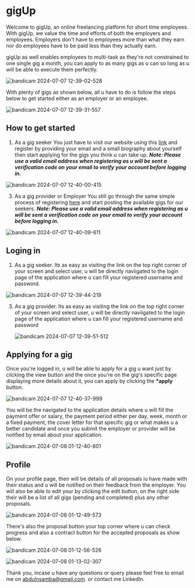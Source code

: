 # gigUp

Welcome to gigUp, an online freelancing platform for short time employees. With gigUp, we value the time and efforts of both the employers and employees. Employers don't have to employees more than what they earn nor do employees have to be paid less than they actually earn.

gigUp as well enables employees to multi-task as they're not constrained to one single gig a month, you can apply to as many gigs as u can so long as u will be able to execute them perfectly.

![bandicam 2024-07-07 12-39-02-528](https://github.com/Abdul17rahman/gigUp/assets/29124204/61a9cb03-8461-4630-86f3-37f82d5f403c)

With plenty of gigs as shown below, all u have to do is follow the steps below to get started either as an employer or an employee.

![bandicam 2024-07-07 12-39-31-557](https://github.com/Abdul17rahman/gigUp/assets/29124204/3ed12ff8-2a3e-426f-967d-d71c82d41d2a)

## How to get started

1. As a gig seeker
   You just have to visit our website using this [link](www.gigup.com) and register by providing your email and a small biography about yourself then start applying for the gigs you think u can take up.
   **_Note: Please use a valid email address when registering as u will be sent a verification code on your email to verify your account before logging in._**

![bandicam 2024-07-07 12-40-00-415](https://github.com/Abdul17rahman/gigUp/assets/29124204/fa48fc6f-8dac-4c4f-b0a6-0a0dd5cc3cfa)

3. As a gig provider or Employer
   You still go through the same simple process of registering [here](www.gigup.com) and start posting the available gigs for our seekers.
   **_Note: Please use a valid email address when registering as u will be sent a verification code on your email to verify your account before logging in._**

![bandicam 2024-07-07 12-40-09-611](https://github.com/Abdul17rahman/gigUp/assets/29124204/4669ecdf-4728-4e1c-8471-16eecf4b53a5)

## Loging in

1. As a gig seeker.
   Its as easy as visiting the link on the top right corner of your screen and select user, u will be directly naviigated to the login page of the application where u can fill your registered username and password.

![bandicam 2024-07-07 12-39-44-219](https://github.com/Abdul17rahman/gigUp/assets/29124204/c4b14b36-f715-4f36-9607-c36628d5151a)

3. As a gig provider.
   Its as easy as visiting the link on the top right corner of your screen and select user, u will be directly naviigated to the login page of the application where u can fill your registered username and password

   ![bandicam 2024-07-07 12-39-51-512](https://github.com/Abdul17rahman/gigUp/assets/29124204/d3ce0fba-1b56-418c-a803-57260d267108)

## Applying for a gig

Once you're logged in, u will be able to apply for a gig u want just by clicking the view button and the once you're on the gig's specific page displaying more details about it, you can apply by clicking the **\*apply** button.

![bandicam 2024-07-07 12-40-37-999](https://github.com/Abdul17rahman/gigUp/assets/29124204/fb32bfeb-9b70-4a45-b9c3-049cb133f6f8)

You will be the navigated to the application details where u will fill the payment offer or salary, the payment period either per day, week, month or a fixed payment, the cover letter for that specific gig or what makes u a better candidate and once you submit the employer or provider will be notified by email about your application.

![bandicam 2024-07-08 01-12-40-801](https://github.com/Abdul17rahman/gigUp/assets/29124204/b902cd24-efe7-4b9f-9f1b-dc5f6edcd1db)

## Profile

On your profile page, their will be details of all proposals iu have made with their status and u will be notified on their feedback from the employer. You will also be able to edit your by clicking the edit button, on the right side their will be a list of all gigs (pending and completed) plus any other proposals.

![bandicam 2024-07-08 01-12-49-573](https://github.com/Abdul17rahman/gigUp/assets/29124204/0879c2ce-5858-48ee-b203-2b1f5bafd32a)

There's also the proposal button your top corner where u can check progress and also a contract button for the accepted proposals as show below.

![bandicam 2024-07-08 01-12-56-526](https://github.com/Abdul17rahman/gigUp/assets/29124204/6af6034e-7e9b-4fa7-aa67-19f62d8abe34)

![bandicam 2024-07-08 01-13-02-307](https://github.com/Abdul17rahman/gigUp/assets/29124204/1c09c470-e63f-46a7-8b8d-c2bb46e689eb)

Thank you, incase u have any questions or query please feel free to email me on abdulnsamba@gmail.com. or contact me LinkedIn.
